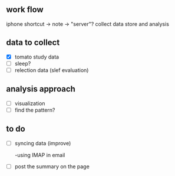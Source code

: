 ## work flow 
iphone shortcut ->      note ->         "server"?
collect data                            store and analysis

## data to collect
- [x] tomato study data
- [ ] sleep? 
- [ ] relection data (slef evaluation)

## analysis approach 
- [ ] visualization
- [ ] find the pattern? 

## to do
- [ ] syncing data (improve)

    -using IMAP in email

- [ ] post the summary on the page 
